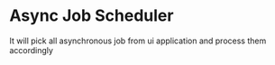 # Async Job Scheduler

It will pick all asynchronous job from ui application and process them accordingly